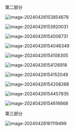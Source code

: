 第二部分

![image-20240426153854678](/大数据处理实验/pic/image-20240426153854678.png)

![image-20240426153920031](/大数据处理实验/pic/image-20240426153920031.png)

![image-20240426154006731](/大数据处理实验/pic/image-20240426154006731.png)

![image-20240426154046349](/大数据处理实验/pic/image-20240426154046349.png)

![image-20240426154108305](/大数据处理实验/pic/image-20240426154108305.png)

![image-20240426154126918](/大数据处理实验/pic/image-20240426154126918.png)

![image-20240426154152049](/大数据处理实验/pic/image-20240426154152049.png)

![image-20240426154208268](/大数据处理实验/pic/image-20240426154208268.png)

![image-20240426154457935](/大数据处理实验/pic/image-20240426154457935.png)

![image-20240426154616668](/大数据处理实验/pic/image-20240426154616668.png)



第三部分

![image-20240426161119499](/大数据处理实验/pic/image-20240426161119499.png)
